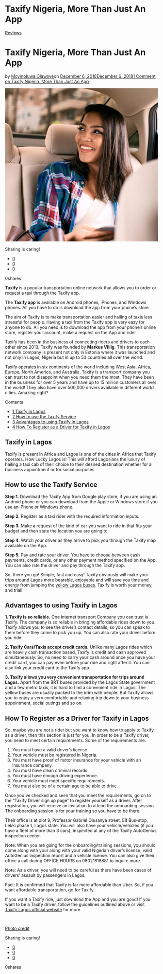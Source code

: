 # Taxify Nigeria, More Than Just An App

[Reviews](https://estheradeniyi.com/category/reviews/)
# Taxify Nigeria, More Than Just An App

by [Moyinoluwa Olawoye](https://estheradeniyi.com/author/moyinolawoye/)on [December 6, 2018December 6, 2018](https://estheradeniyi.com/taxify-nigeria/)[1 Comment on Taxify Nigeria, More Than Just An App](https://estheradeniyi.com/taxify-nigeria/#comments)

![Taxify Nigeria](images\Taxify-Nigeria.png)

Sharing is caring!

- [0](https://www.facebook.com/sharer/sharer.php?u=https%3A%2F%2Festheradeniyi.com%2Ftaxify-nigeria%2F&amp;t=Taxify%20Nigeria%2C%20More%20Than%20Just%20An%20App)
- [0](https://twitter.com/intent/tweet?text=Taxify%20Nigeria%2C%20More%20Than%20Just%20An%20App&amp;url=https%3A%2F%2Festheradeniyi.com%2Ftaxify-nigeria%2F)
- [0](#)

0shares

**Taxify** is a popular transportation online network that allows you to order or request a taxi through the Taxify app.

The **Taxify app** is available on Android phones, iPhones, and Windows phones. All you have to do is download the app from your phone&#x2019;s store.

The aim of Taxify is to make transportation easier and hailing of taxis less stressful for people. Having a taxi from the Taxify app is very easy for anyone to do. All you need is to download the app from your phone&#x2019;s online store, register your account, make a request on the App and ride!

Taxify has been in the business of connecting riders and drivers to each other since 2013. Taxify was founded by **Markus Villig.** This transportation network company is present not only in Estonia where it was launched and not only in Lagos, Nigeria but in up to 50 countries all over the world.

Taxify operates in six continents of the world including West Asia, Africa, Europe, North America, and Australia. Taxify is a transport company you can trust to not disappoint when you need them the most. They have been in the business for over 5 years and have up to 15 million customers all over the world! They also have over 500,000 drivers available in different world cities. Amazing right?

Contents

- [1 Taxify in Lagos](#Taxify_in_Lagos)
- [2 How to use the Taxify Service](#How_to_use_the_Taxify_Service)
- [3 Advantages to using Taxify in Lagos](#Advantages_to_using_Taxify_in_Lagos)
- [4 How To Register as a Driver for Taxify in Lagos](#How_To_Register_as_a_Driver_for_Taxify_in_Lagos)

## Taxify in Lagos

Taxify is present in Africa and Lagos is one of the cities in Africa that Taxify operates. How Lucky Lagos is! This will afford Lagosians the luxury of hailing a taxi cab of their choice to their desired destination whether for a business appointment or for social purposes.

## How to use the Taxify Service

**Step 1.**
 Download the Taxify App from Google play store, if you are using an Android phone or you can download from the Apple or Windows store if you use an iPhone or Windows phone.

**Step 2.**
 Register as a taxi rider with the required information inputs.

**Step 3.**
 Make a request of the kind of car you want to ride in that fits your budget and then state the location you are going to.

**Step 4.**
 Watch your driver as they arrive to pick you through the Taxify map available on the App.

**Step 5.**
 Pay and rate your driver. You have to choose between cash payments, credit cards, or any other payment method specified on the App. You can also rate the driver and pay through the Taxify app.

So, there you go! Simple, fast and easy! Taxify obviously will make your trips around Lagos more bearable, enjoyable and will save you time and energy from jumping the [yellow Lagos buses](https://estheradeniyi.com/lagos-danfo-buses/). Taxify is worth your money, and trial!

## Advantages to using Taxify in Lagos

**1. Taxify is so reliable.**
 One internet transport Company you can trust is Taxify. The company is so reliable in bringing affordable rides down to you. Taxify allows you to see the driver&#x2019;s contact details, so you can speak to them before they come to pick you up. You can also rate your driver before you ride.

**2. Taxify Cars/Taxis accept credit cards.**
 Unlike many Lagos rides which are heavily cash transaction based, Taxify is credit and cash approved simultaneously. So, no need to carry your cash around once you have your credit card, you can pay even before your ride and right after it. You can also link your credit card to the Taxify app.

**3. Taxify allows you very convenient transportation for trips around Lagos.**
 Apart from the BRT buses provided by the Lagos State government and a few metro taxis, it is hard to find a convenient ride in Lagos. The yellow buses are usually packed to the brim with people. But Taxify allows you to enjoy a very comfortable and relaxing trip down to your business appointment, social outings and so on.

## How To Register as a Driver for Taxify in Lagos

So, maybe you are not a rider but you want to know how to apply to Taxify as a driver, then this section is just for you. In order to be a Taxify driver, you need to meet certain requirements. Some of the requirements are:

1. You must have a valid driver&#x2019;s license.
 2. Your vehicle must be registered in Nigeria.
 3. You must have proof of motor insurance for your vehicle with an insurance company.
 4. You must have clean criminal records.
 5. You must have enough driving experience.
 6. Your vehicle must meet specific requirements.
 7. You must also be of a certain age to be able to drive.

Once you&#x2019;ve checked and seen that you meet the requirements, go on to the &#x201C;Taxify Driver sign up page&#x201D; to register yourself as a driver. After registration, you will receive an invitation to attend the onboarding session. The onboarding session is for your training so you have to be there.

Their office is at plot 9, Professor Gabriel Olusanya street, Elf Bus-stop, Lekki phase 1, Lagos state.
 You will also have your vehicle/vehicles (if you have a fleet of more than 3 cars), inspected at any of the Taxify AutoGenius inspection center.

Note: When you are going for the onboarding/training sessions, you should come along with your along with your valid Nigerian driver&#x2019;s license, valid AutoGenius inspection report and a vehicle license. You can also give their office a call during OFFICE HOURS on 08021818881 to inquire more.

Note: As a driver, you will need to be careful as there have been cases of drivers&#x2019; assault by passengers in Lagos.

Fact: It is confirmed that Taxify is far more affordable than Uber. So, if you want affordable transportation, go for Taxify.

If you want a Taxify ride, just download the App and you are good! If you want to be a Taxify driver, follow the guidelines outlined above or visit [Taxify Lagos official website](https://taxify.eu/en-ng/cities/lagos/) for more.

&#xA0;

[Photo credit](https://www.abc.net.au/news/2017-02-18/a-woman-rides-in-the-back-of-a-car/8272200)

Sharing is caring!

- [0](https://www.facebook.com/sharer/sharer.php?u=https%3A%2F%2Festheradeniyi.com%2Ftaxify-nigeria%2F&amp;t=Taxify%20Nigeria%2C%20More%20Than%20Just%20An%20App)
- [0](https://twitter.com/intent/tweet?text=Taxify%20Nigeria%2C%20More%20Than%20Just%20An%20App&amp;url=https%3A%2F%2Festheradeniyi.com%2Ftaxify-nigeria%2F)
- [0](#)

0shares